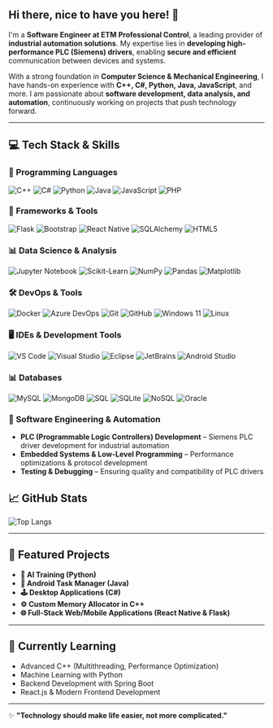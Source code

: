 ## Hi there, nice to have you here! 👋


I'm a **Software Engineer at ETM Professional Control**, a leading provider of **industrial automation solutions**. My expertise lies in **developing high-performance PLC (Siemens) drivers**, enabling **secure and efficient** communication between devices and systems.

With a strong foundation in **Computer Science & Mechanical Engineering**, I have hands-on experience with **C++, C#, Python, Java, JavaScript**, and more. I am passionate about **software development, data analysis, and automation**, continuously working on projects that push technology forward.

---

<!--
**yernaz-togizbayev/yernaz-togizbayev** is a ✨ _special_ ✨ repository because its `README.md` (this file) appears on your GitHub profile.

Here are some ideas to get you started:

- 🔭 I’m currently working on ...
- 🌱 I’m currently learning ...
- 👯 I’m looking to collaborate on ...
- 🤔 I’m looking for help with ...
- 💬 Ask me about ...
- 📫 How to reach me: ...
- 😄 Pronouns: ...
- ⚡ Fun fact: ...
-->

## 💻 Tech Stack & Skills

### 🚀 Programming Languages
![C++](https://img.shields.io/badge/C++-00599C?style=flat&logo=c%2b%2b&logoColor=white)
![C#](https://img.shields.io/badge/C%23-239120?style=flat&logo=c-sharp&logoColor=white)
![Python](https://img.shields.io/badge/Python-3776AB?style=flat&logo=python&logoColor=white)
![Java](https://img.shields.io/badge/Java-007396?style=flat&logo=openjdk&logoColor=white)
![JavaScript](https://img.shields.io/badge/JavaScript-F7DF1E?style=flat&logo=javascript&logoColor=black)
![PHP](https://img.shields.io/badge/PHP-777BB4?style=flat&logo=php&logoColor=white)


### 📂 Frameworks & Tools
![Flask](https://img.shields.io/badge/Flask-000000?style=flat&logo=flask&logoColor=white)
![Bootstrap](https://img.shields.io/badge/Bootstrap-7952B3?style=flat&logo=bootstrap&logoColor=white)
![React Native](https://img.shields.io/badge/React_Native-20232A?style=flat&logo=react&logoColor=61DAFB)
![SQLAlchemy](https://img.shields.io/badge/SQLAlchemy-CCA8C5?style=flat&logo=python&logoColor=black)
![HTML5](https://img.shields.io/badge/HTML5-E34F26?style=flat&logo=html5&logoColor=white)



### 📊 Data Science & Analysis
![Jupyter Notebook](https://img.shields.io/badge/Jupyter-FA0F00?style=flat&logo=jupyter&logoColor=white)
![Scikit-Learn](https://img.shields.io/badge/Scikit--Learn-F7931E?style=flat&logo=scikit-learn&logoColor=white)
![NumPy](https://img.shields.io/badge/NumPy-013243?style=flat&logo=numpy&logoColor=white)
![Pandas](https://img.shields.io/badge/Pandas-150458?style=flat&logo=pandas&logoColor=white)
![Matplotlib](https://img.shields.io/badge/Matplotlib-008080?style=flat&logo=plotly&logoColor=white)


### 🛠️ DevOps & Tools
![Docker](https://img.shields.io/badge/Docker-2496ED?style=flat&logo=docker&logoColor=white)
![Azure DevOps](https://img.shields.io/badge/Azure_DevOps-0078D7?style=flat&logo=azure-devops&logoColor=white)
![Git](https://img.shields.io/badge/Git-F05032?style=flat&logo=git&logoColor=white)
![GitHub](https://img.shields.io/badge/GitHub-181717?style=flat&logo=github&logoColor=white)
![Windows 11](https://img.shields.io/badge/Windows_11-0078D6?style=flat&logo=windows&logoColor=white)
![Linux](https://img.shields.io/badge/Linux-FCC624?style=flat&logo=linux&logoColor=black)


### 🖥️ IDEs & Development Tools
![VS Code](https://img.shields.io/badge/VS_Code-007ACC?style=flat&logo=visual-studio-code&logoColor=white)
![Visual Studio](https://img.shields.io/badge/Visual_Studio-5C2D91?style=flat&logo=visual-studio&logoColor=white)
![Eclipse](https://img.shields.io/badge/Eclipse-2C2255?style=flat&logo=eclipse&logoColor=white)
![JetBrains](https://img.shields.io/badge/JetBrains-000000?style=flat&logo=jetbrains&logoColor=white)
![Android Studio](https://img.shields.io/badge/Android_Studio-3DDC84?style=flat&logo=android-studio&logoColor=white)


### 📊 Databases
![MySQL](https://img.shields.io/badge/MySQL-4479A1?style=flat&logo=mysql&logoColor=white)
![MongoDB](https://img.shields.io/badge/MongoDB-4EA94B?style=flat&logo=mongodb&logoColor=white)
![SQL](https://img.shields.io/badge/SQL-CC2927?style=flat&logo=microsoft-sql-server&logoColor=white)
![SQLite](https://img.shields.io/badge/SQLite-003B57?style=flat&logo=sqlite&logoColor=white)
![NoSQL](https://img.shields.io/badge/NoSQL-005C84?style=flat&logo=nosql&logoColor=white)
![Oracle](https://img.shields.io/badge/Oracle-CC2927?style=flat&logo=oracle&logoColor=white)


### 🔧 Software Engineering & Automation
- **PLC (Programmable Logic Controllers) Development** – Siemens PLC driver development for industrial automation  
- **Embedded Systems & Low-Level Programming** – Performance optimizations & protocol development  
- **Testing & Debugging** – Ensuring quality and compatibility of PLC drivers  


## 📈 GitHub Stats
![Top Langs](https://github-readme-stats.vercel.app/api/top-langs/?username=yernaz-togizbayev&layout=compact&theme=tokyonight&langs_count=10)
 
---

## 🚀 Featured Projects
- **🧠 AI Training (Python)**
- **📱 Android Task Manager (Java)**
- **🕹️ Desktop Applications (C#)**
- **⚙️ Custom Memory Allocator in C++**
- **🌐 Full-Stack Web/Mobile Applications (React Native & Flask)**

---

## 🌱 Currently Learning
- Advanced C++ (Multithreading, Performance Optimization)
- Machine Learning with Python
- Backend Development with Spring Boot
- React.js & Modern Frontend Development

<!--
---

## 📫 Let's Connect!
[![LinkedIn](https://img.shields.io/badge/LinkedIn-0077B5?style=flat&logo=linkedin&logoColor=white)](https://www.linkedin.com/in/yernaz-togizbayev-9449b31b4/)
[![GitHub](https://img.shields.io/badge/GitHub-181717?style=flat&logo=github&logoColor=white)](https://github.com/yernaz-togizbayev)
[![Portfolio](https://img.shields.io/badge/Portfolio-20c997?style=flat&logo=web&logoColor=white)](#) (Coming Soon!) -->

---

✨ **"Technology should make life easier, not more complicated."**


